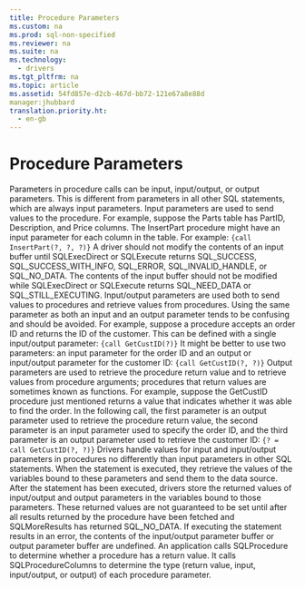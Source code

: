 ```yaml
---
title: Procedure Parameters
ms.custom: na
ms.prod: sql-non-specified
ms.reviewer: na
ms.suite: na
ms.technology: 
  - drivers
ms.tgt_pltfrm: na
ms.topic: article
ms.assetid: 54fd857e-d2cb-467d-bb72-121e67a8e88d
manager:jhubbard
translation.priority.ht: 
  - en-gb
---
```

# Procedure Parameters
<?xml version="1.0" encoding="utf-8"?>
<developerConceptualDocument xmlns="http://ddue.schemas.microsoft.com/authoring/2003/5" xmlns:xlink="http://www.w3.org/1999/xlink" xmlns:xsi="http://www.w3.org/2001/XMLSchema-instance" xsi:schemaLocation="http://ddue.schemas.microsoft.com/authoring/2003/5 http://dduestorage.blob.core.windows.net/ddueschema/developer.xsd">
  <introduction>
    <para>Parameters in procedure calls can be input, input/output, or output parameters. This is different from parameters in all other SQL statements, which are always input parameters.</para>
    <para>Input parameters are used to send values to the procedure. For example, suppose the Parts table has PartID, Description, and Price columns. The InsertPart procedure might have an input parameter for each column in the table. For example:</para>
    <code>{call InsertPart(?, ?, ?)}</code>
    <para>A driver should not modify the contents of an input buffer until <legacyBold>SQLExecDirect</legacyBold> or <legacyBold>SQLExecute</legacyBold> returns SQL_SUCCESS, SQL_SUCCESS_WITH_INFO, SQL_ERROR, SQL_INVALID_HANDLE, or SQL_NO_DATA. The contents of the input buffer should not be modified while <legacyBold>SQLExecDirect</legacyBold> or <legacyBold>SQLExecute</legacyBold> returns SQL_NEED_DATA or SQL_STILL_EXECUTING.</para>
    <para>Input/output parameters are used both to send values to procedures and retrieve values from procedures. Using the same parameter as both an input and an output parameter tends to be confusing and should be avoided. For example, suppose a procedure accepts an order ID and returns the ID of the customer. This can be defined with a single input/output parameter:</para>
    <code>{call GetCustID(?)}</code>
    <para>It might be better to use two parameters: an input parameter for the order ID and an output or input/output parameter for the customer ID:</para>
    <code>{call GetCustID(?, ?)}</code>
    <para>Output parameters are used to retrieve the procedure return value and to retrieve values from procedure arguments; procedures that return values are sometimes known as <legacyItalic>functions</legacyItalic>. For example, suppose the <legacyBold>GetCustID</legacyBold> procedure just mentioned returns a value that indicates whether it was able to find the order. In the following call, the first parameter is an output parameter used to retrieve the procedure return value, the second parameter is an input parameter used to specify the order ID, and the third parameter is an output parameter used to retrieve the customer ID:</para>
    <code>{? = call GetCustID(?, ?)}</code>
    <para>Drivers handle values for input and input/output parameters in procedures no differently than input parameters in other SQL statements. When the statement is executed, they retrieve the values of the variables bound to these parameters and send them to the data source.</para>
    <para>After the statement has been executed, drivers store the returned values of input/output and output parameters in the variables bound to those parameters. These returned values are not guaranteed to be set until after all results returned by the procedure have been fetched and <legacyBold>SQLMoreResults</legacyBold> has returned SQL_NO_DATA. If executing the statement results in an error, the contents of the input/output parameter buffer or output parameter buffer are undefined.</para>
    <para>An application calls <legacyBold>SQLProcedure</legacyBold> to determine whether a procedure has a return value. It calls <legacyBold>SQLProcedureColumns</legacyBold> to determine the type (return value, input, input/output, or output) of each procedure parameter.</para>
  </introduction>
  <relatedTopics />
</developerConceptualDocument>